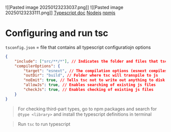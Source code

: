 ![[Pasted image 20250123233037.png]]
![[Pasted image 20250123233111.png]]
[Typescript doc](https://www.typescriptlang.org/docs/handbook/intro.html)
[Nodejs](https://www.node.org/en)
[npmjs](https://www.npmjs.com)

# Configuring and run tsc
`tsconfig.json` = file that contains all typescript configuratiojn options
```json
{
	"include": ["src/**/*"], // Indicates the folder and files that tsc will watch
	"compilerOptions": { 
		"target": "esnext", // The compilation options (esnext compiles with whatever the latest version compatible)
		"outDir": "build", // Folder where tsc will transpile to js
		"noEmit": true, // Tells tsc not to write out anything to disk at all and just checking types
		"allowJs": true, // Enables searching of existing js files
		"checkJs": true, // Enables checking of existing js files
	}
}
```

> For checking third-part types, go to npm packages and search for `@type <library>` and install the typescript definitions in terminal

> Run `tsc` to run typescript

# 